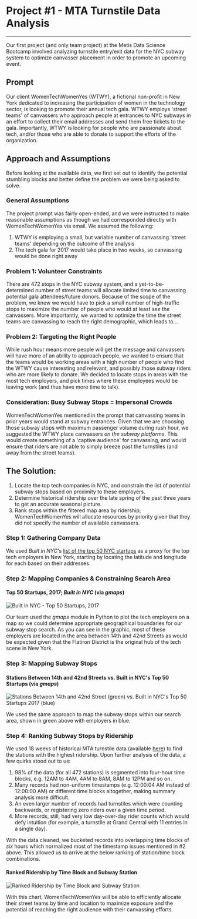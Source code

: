 # Project \#1 - MTA Turnstile Data Analysis
---

Our first project (and only team project) at the Metis Data Science Bootcamp involved analyzing turnstile entry/exit data for the NYC subway system to optimize canvasser placement in order to promote an upcoming event.

## Prompt
Our client WomenTechWomenYes (WTWY), a fictional non-profit in New York dedicated to increasing the participation of women in the technology sector, is looking to promote their annual tech gala. WTWY employs 'street teams' of canvassers who approach people at entrances to NYC subways in an effort to collect their email addresses and send them free tickets to the gala. Importantly, WTWY is looking for people who are passionate about tech, and/or those who are able to donate to support the efforts of the organization.

## Approach and Assumptions
Before looking at the available data, we first set out to identify the potential stumbling blocks and better define the problem we were being asked to solve.

### General Assumptions
The project prompt was fairly open-ended, and we were instructed to make reasonable assumptions as though we had corresponded directly with WomenTechWomenYes via email. We assumed the following:
1. WTWY is employing a small, but variable number of canvassing 'street teams' depending on the outcome of the analysis
2. The tech gala for 2017 would take place in two weeks, so canvassing would be done right away

### Problem 1: Volunteer Constraints
There are 472 stops in the NYC subway system, and a yet-to-be-determined number of street teams will allocate limited time to canvassing potential gala attendees/future donors. Because of the scope of the problem, we knew we would have to pick a small number of high-traffic stops to maximize the number of people who would at least *see* the canvassers. More importantly, we wanted to optimize the time the street teams are canvassing to reach the right demographic, which leads to...

### Problem 2: Targeting the Right People
While rush hour means more people will get the message and canvassers will have more of an ability to approach people, we wanted to ensure that the teams would be working areas with a high number of people who find the WTWY cause interesting and relevant, and possibly those subway riders who are more likely to donate. We decided to locate stops in areas with the most tech employers, and pick times where these employees would be leaving work (and thus have more time to talk).

### Consideration: Busy Subway Stops = Impersonal Crowds
WomenTechWomenYes mentioned in the prompt that canvassing teams in prior years would stand at subway entrances. Given that we are choosing those subway stops with maximum passenger volume during rush hour, we suggested the WTWY place canvassers *on the subway platforms*. This would create something of a 'captive audience' for canvassing, and would ensure that riders are not able to simply breeze past the turnstiles (and away from the street teams).

## The Solution:
1. Locate the top tech companies in NYC, and constrain the list of potential subway stops based on proximity to these employers.
2. Determine historical ridership over the late spring of the past three years to get an accurate seasonal picture.
3. Rank stops within the filtered map area by ridership; WomenTechWomenYes will allocate resources by priority given that they did not specify the number of available canvassers.

### Step 1: Gathering Company Data
We used *Built in NYC*'s [list of the top 50 NYC startups](http://www.builtinnyc.com/2017/01/06/50-new-york-startups-watch-2017) as a proxy for the top tech employers in New York, starting by locating the latitude and longitude for each based on their addresses.

### Step 2: Mapping Companies & Constraining Search Area
#### Top 50 Startups, 2017; *Built in NYC* (via *gmaps*) ####
![Built in NYC - Top 50 Startups, 2017](https://github.com/reichsmarc/reichsmarc.github.io/blob/master/images/companymap.png?raw=true)

Our team used the *gmaps* module in Python to plot the tech employers on a map so we could determine appropriate geographical boundaries for our subway stop search. As you can see in the graphic, most of these employers are located in the area between 14th and 42nd Streets as would be expected given that the Flatiron District is the original hub of the tech scene in New York.

### Step 3: Mapping Subway Stops
#### Stations Between 14th and 42nd Streets vs. Built in NYC's Top 50 Startups (via *gmaps*) #### 
![Stations Between 14th and 42nd Street (green) vs. Built in NYC's Top 50 Startups 2017 (blue)](https://github.com/reichsmarc/reichsmarc.github.io/blob/master/images/subwaycompanymap.png?raw=true)

We used the same approach to map the subway stops within our search area, shown in green above with employers in blue.

### Step 4: Ranking Subway Stops by Ridership
We used 18 weeks of historical MTA turnstile data (available [here](http://web.mta.info/developers/turnstile.html)) to find the stations with the highest ridership. Upon further analysis of the data, a few quirks stood out to us:
1. 98% of the data (for all 472 stations) is segmented into four-hour time blocks, e.g. 12AM to 4AM, 4AM to 8AM, 8AM to 12PM and so on.
1. Many records had non-uniform timestamps (e.g. 12:00:04 AM instead of 12:00:00 AM) or different time blocks altogether, making summary analysis more difficult.
1. An even larger number of records had turnstiles which were counting backwards, or registering zero riders over a given time period.
1. More records, still, had very low day-over-day rider counts which would defy intuition (for example, a turnstile at Grand Central with 11 entries in a single day).

With the data cleaned, we bucketed records into overlapping time blocks of *six* hours which normalized most of the timestamp issues mentioned in \#2 above. This allowed us to arrive at the below ranking of station/time block combinations.

#### Ranked Ridership by Time Block and Subway Station ####
![Ranked Ridership by Time Block and Subway Station](https://github.com/reichsmarc/reichsmarc.github.io/blob/master/images/relativeridership.png?raw=true)

With this chart, WomenTechWomenYes will be able to efficiently allocate their street teams by time and location to maximize exposure and the potential of reaching the right audience with their canvassing efforts.
